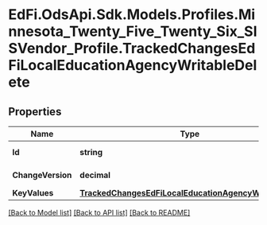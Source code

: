 # EdFi.OdsApi.Sdk.Models.Profiles.Minnesota_Twenty_Five_Twenty_Six_SISVendor_Profile.TrackedChangesEdFiLocalEducationAgencyWritableDelete

## Properties

Name | Type | Description | Notes
------------ | ------------- | ------------- | -------------
**Id** | **string** | Resource identifier | [optional] 
**ChangeVersion** | **decimal** | Change version | [optional] 
**KeyValues** | [**TrackedChangesEdFiLocalEducationAgencyWritableKey**](TrackedChangesEdFiLocalEducationAgencyWritableKey.md) |  | [optional] 

[[Back to Model list]](../README.md#documentation-for-models) [[Back to API list]](../README.md#documentation-for-api-endpoints) [[Back to README]](../README.md)

